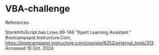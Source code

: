 # VBA-challenge

References
  
  StockInfoScript.bas
  Lines 89-146
  “Xpert Learning Assistant.” Bootcampspot.Instructure.Com, https://bootcampspot.instructure.com/courses/6252/external_tools/313. Accessed 10 Oct. 2024.
